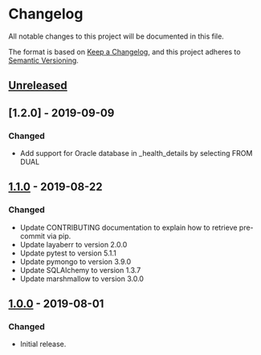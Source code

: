 # Changelog
All notable changes to this project will be documented in this file.

The format is based on [Keep a Changelog](https://keepachangelog.com/en/1.0.0/),
and this project adheres to [Semantic Versioning](https://semver.org/spec/v2.0.0.html).

## [Unreleased]

## [1.2.0] - 2019-09-09
### Changed
- Add support for Oracle database in _health_details by selecting FROM DUAL

## [1.1.0] - 2019-08-22
### Changed
- Update CONTRIBUTING documentation to explain how to retrieve pre-commit via pip.
- Update layaberr to version 2.0.0
- Update pytest to version 5.1.1
- Update pymongo to version 3.9.0
- Update SQLAlchemy to version 1.3.7
- Update marshmallow to version 3.0.0

## [1.0.0] - 2019-08-01
### Changed
- Initial release.

[Unreleased]:https://github.tools.digital.engie.com/GEM-Py/layabase/compare/v1.1.0...HEAD
[1.1.0]:https://github.tools.digital.engie.com/GEM-Py/layabase/compare/v1.0.0...v1.1.0
[1.0.0]: https://github.tools.digital.engie.com/GEM-Py/layabase/releases/tag/v1.0.0
